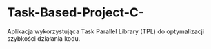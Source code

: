 # Task-Based-Project-C-
Aplikacja wykorzystująca Task Parallel Library (TPL) do optymalizacji szybkości działania kodu. 
